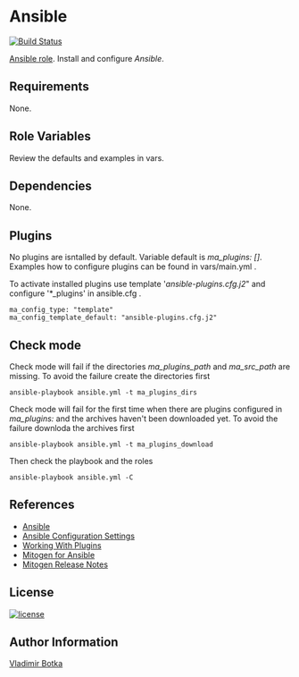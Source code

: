# Ansible

[![Build Status](https://travis-ci.org/vbotka/ansible-ansible.svg?branch=master)](https://travis-ci.org/vbotka/ansible-ansible)

[Ansible role](https://galaxy.ansible.com/vbotka/ansible/). Install and configure *Ansible*.


## Requirements

None.


## Role Variables

Review the defaults and examples in vars.


## Dependencies

None.


## Plugins

No plugins are isntalled by default. Variable default is *ma_plugins:
[]*. Examples how to configure plugins can be found in vars/main.yml .

To activate installed plugins use template '*ansible-plugins.cfg.j2*"
and configure '*_plugins' in ansible.cfg .

```
ma_config_type: "template"
ma_config_template_default: "ansible-plugins.cfg.j2"
```

## Check mode

Check mode will fail if the directories *ma_plugins_path* and *ma_src_path* are missing. To avoid the failure create the directories first

```
ansible-playbook ansible.yml -t ma_plugins_dirs
```

Check mode will fail for the first time when there are plugins configured in *ma_plugins:* and the archives haven't been downloaded yet. To avoid the failure downloda the archives first

```
ansible-playbook ansible.yml -t ma_plugins_download
```

Then check the playbook and the roles

```
ansible-playbook ansible.yml -C
```


References
----------

- [Ansible](http://docs.ansible.com/)
- [Ansible Configuration Settings](https://docs.ansible.com/ansible/latest/reference_appendices/config.html#ansible-configuration-settings)
- [Working With Plugins](https://docs.ansible.com/ansible/latest/plugins/plugins.html#working-with-plugins)
- [Mitogen for Ansible](https://mitogen.networkgenomics.com/ansible_detailed.html)
- [Mitogen Release Notes](https://mitogen.networkgenomics.com/changelog.html)


License
-------

[![license](https://img.shields.io/badge/license-BSD-red.svg)](https://www.freebsd.org/doc/en/articles/bsdl-gpl/article.html)


Author Information
------------------

[Vladimir Botka](https://botka.link)
